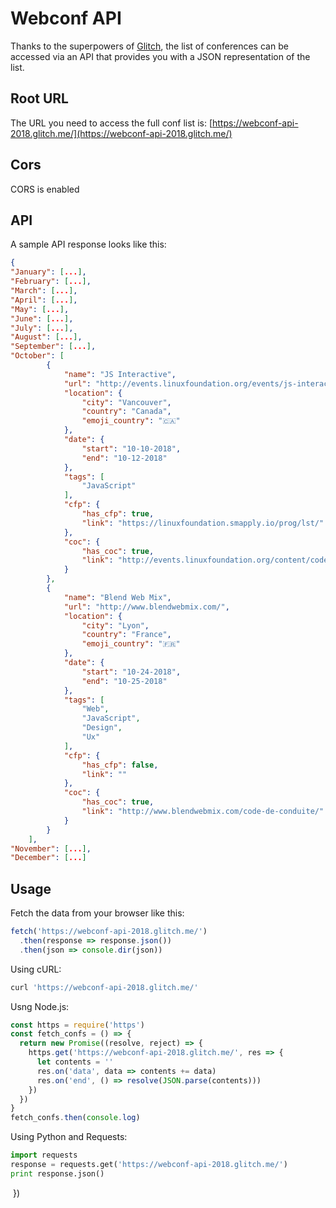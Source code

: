 # Webconf API

Thanks to the superpowers of [Glitch](https://glitch.com), the list of conferences can be accessed via an API that provides you with a JSON representation of the list.

## Root URL

The URL you need to access the full conf list is: [https://webconf-api-2018.glitch.me/](https://webconf-api-2018.glitch.me/)

## Cors

CORS is enabled

## API

A sample API response looks like this: 

```json
{
"January": [...],
"February": [...],
"March": [...],
"April": [...],
"May": [...],
"June": [...],
"July": [...],
"August": [...],
"September": [...],
"October": [
        {
            "name": "JS Interactive",
            "url": "http://events.linuxfoundation.org/events/js-interactive",
            "location": {
                "city": "Vancouver",
                "country": "Canada",
                "emoji_country": "🇨🇦"
            },
            "date": {
                "start": "10-10-2018",
                "end": "10-12-2018"
            },
            "tags": [
                "JavaScript"
            ],
            "cfp": {
                "has_cfp": true,
                "link": "https://linuxfoundation.smapply.io/prog/lst/"
            },
            "coc": {
                "has_coc": true,
                "link": "http://events.linuxfoundation.org/content/code-conduct-4"
            }
        },
        {
            "name": "Blend Web Mix",
            "url": "http://www.blendwebmix.com/",
            "location": {
                "city": "Lyon",
                "country": "France",
                "emoji_country": "🇫🇷"
            },
            "date": {
                "start": "10-24-2018",
                "end": "10-25-2018"
            },
            "tags": [
                "Web",
                "JavaScript",
                "Design",
                "Ux"
            ],
            "cfp": {
                "has_cfp": false,
                "link": ""
            },
            "coc": {
                "has_coc": true,
                "link": "http://www.blendwebmix.com/code-de-conduite/"
            }
        }        
    ],
"November": [...],
"December": [...]
```
 
## Usage
 
Fetch the data from your browser like this:

```javascript
fetch('https://webconf-api-2018.glitch.me/')
  .then(response => response.json())
  .then(json => console.dir(json))
```

Using cURL:

```bash
curl 'https://webconf-api-2018.glitch.me/'
```

Usng Node.js:

```javascript
const https = require('https')
const fetch_confs = () => {
  return new Promise((resolve, reject) => {
    https.get('https://webconf-api-2018.glitch.me/', res => {
      let contents = ''
      res.on('data', data => contents += data)
      res.on('end', () => resolve(JSON.parse(contents)))
    })
  })
}
fetch_confs.then(console.log)
```

Using Python and Requests:

```python
import requests
response = requests.get('https://webconf-api-2018.glitch.me/')
print response.json()
```

  })
